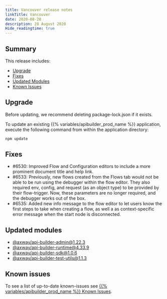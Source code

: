 ```yaml
---
title: Vancouver release notes
linkTitle: Vancouver
date: 2020-08-28
description: 28 August 2020
Hide_readingtime: true
---
```


## Summary

This release includes:

* [Upgrade](#upgrade)
* [Fixes](#fixes)
* [Updated Modules](#updated-modules)
* [Known Issues](#known-issues)

## Upgrade

Before updating, we recommend deleting package-lock.json if it exists.

To update an existing {{% variables/apibuilder_prod_name %}} application, execute the following command from within the application directory:

```bash
npm update
```

## Fixes

* #6530: Improved Flow and Configuration editors to include a more prominent document title and help link.
* #6533: Previously, new flows created from the Flows tab would not be able to be run using the debugger within the flow editor. They also required env, config, and request (as an object type) to be provided by their flow-trigger. Now, these parameters are no longer required, and the debugger works out of the box.
* #6535: Added new info message to the flow editor to let users know the first steps to take when creating a flow, as well a as context-specific error message when the start node is disconnected.

## Updated modules

* [@axway/api-builder-admin@1.22.3](https://www.npmjs.com/package/@axway/api-builder-admin/v/1.22.3)
* [@axway/api-builder-runtime@4.33.9](https://www.npmjs.com/package/@axway/api-builder-runtime/v/4.33.9)
* [@axway/api-builder-sdk@1.0.6](https://www.npmjs.com/package/@axway/api-builder-sdk/v/1.0.6)
* [@axway/api-builder-test-utils@1.1.3](https://www.npmjs.com/package/@axway/api-builder-test-utils/v/1.1.3)

## Known issues

To see a list of up-to-date known-issues see [{{% variables/apibuilder_prod_name %}} Known Issues](/docs/known_issues/).
